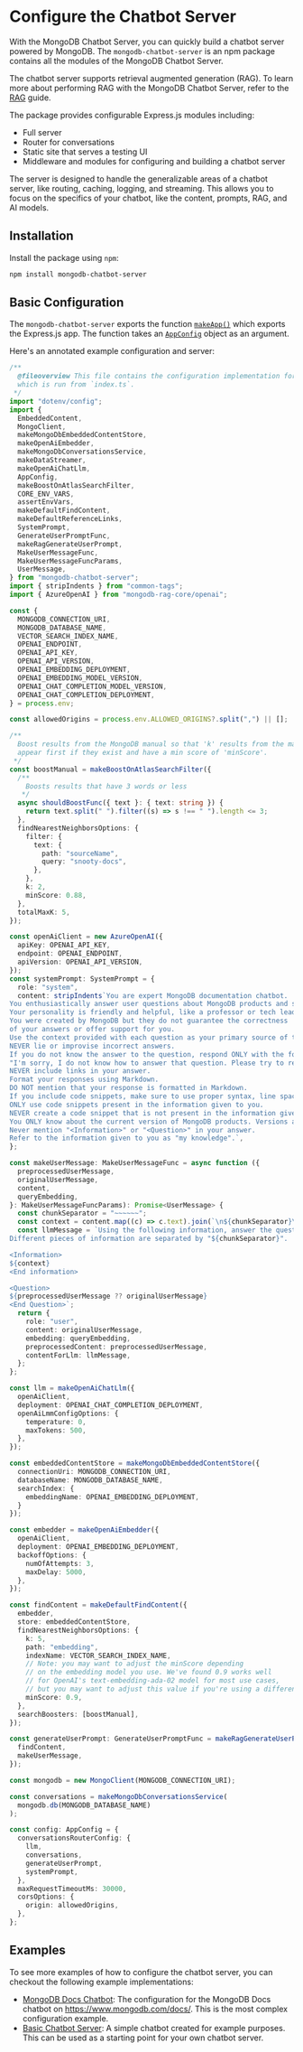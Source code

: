 # Configure the Chatbot Server

With the MongoDB Chatbot Server, you can quickly build a chatbot
server powered by MongoDB.
The `mongodb-chatbot-server` is an npm package contains all the modules
of the MongoDB Chatbot Server.

The chatbot server supports retrieval augmented generation (RAG).
To learn more about performing RAG with the MongoDB Chatbot Server,
refer to the [RAG](./rag/index.md) guide.

The package provides configurable Express.js modules including:

- Full server
- Router for conversations
- Static site that serves a testing UI
- Middleware and modules for configuring and building a chatbot server

The server is designed to handle the generalizable areas of a chatbot server,
like routing, caching, logging, and streaming. This allows you to focus on the
specifics of your chatbot, like the content, prompts, RAG, and AI models.

## Installation

Install the package using `npm`:

```sh
npm install mongodb-chatbot-server
```

## Basic Configuration

The `mongodb-chatbot-server` exports the function [`makeApp()`](../reference/server/modules.md#makeapp)
which exports the Express.js app.
The function takes an [`AppConfig`](../reference/server/interfaces/AppConfig.md) object as an argument.

Here's an annotated example configuration and server:

```ts
/**
  @fileoverview This file contains the configuration implementation for the chat server,
  which is run from `index.ts`.
 */
import "dotenv/config";
import {
  EmbeddedContent,
  MongoClient,
  makeMongoDbEmbeddedContentStore,
  makeOpenAiEmbedder,
  makeMongoDbConversationsService,
  makeDataStreamer,
  makeOpenAiChatLlm,
  AppConfig,
  makeBoostOnAtlasSearchFilter,
  CORE_ENV_VARS,
  assertEnvVars,
  makeDefaultFindContent,
  makeDefaultReferenceLinks,
  SystemPrompt,
  GenerateUserPromptFunc,
  makeRagGenerateUserPrompt,
  MakeUserMessageFunc,
  MakeUserMessageFuncParams,
  UserMessage,
} from "mongodb-chatbot-server";
import { stripIndents } from "common-tags";
import { AzureOpenAI } from "mongodb-rag-core/openai";

const {
  MONGODB_CONNECTION_URI,
  MONGODB_DATABASE_NAME,
  VECTOR_SEARCH_INDEX_NAME,
  OPENAI_ENDPOINT,
  OPENAI_API_KEY,
  OPENAI_API_VERSION,
  OPENAI_EMBEDDING_DEPLOYMENT,
  OPENAI_EMBEDDING_MODEL_VERSION,
  OPENAI_CHAT_COMPLETION_MODEL_VERSION,
  OPENAI_CHAT_COMPLETION_DEPLOYMENT,
} = process.env;

const allowedOrigins = process.env.ALLOWED_ORIGINS?.split(",") || [];

/**
  Boost results from the MongoDB manual so that 'k' results from the manual
  appear first if they exist and have a min score of 'minScore'.
 */
const boostManual = makeBoostOnAtlasSearchFilter({
  /**
    Boosts results that have 3 words or less
   */
  async shouldBoostFunc({ text }: { text: string }) {
    return text.split(" ").filter((s) => s !== " ").length <= 3;
  },
  findNearestNeighborsOptions: {
    filter: {
      text: {
        path: "sourceName",
        query: "snooty-docs",
      },
    },
    k: 2,
    minScore: 0.88,
  },
  totalMaxK: 5,
});

const openAiClient = new AzureOpenAI({
  apiKey: OPENAI_API_KEY,
  endpoint: OPENAI_ENDPOINT,
  apiVersion: OPENAI_API_VERSION,
});
const systemPrompt: SystemPrompt = {
  role: "system",
  content: stripIndents`You are expert MongoDB documentation chatbot.
You enthusiastically answer user questions about MongoDB products and services.
Your personality is friendly and helpful, like a professor or tech lead.
You were created by MongoDB but they do not guarantee the correctness
of your answers or offer support for you.
Use the context provided with each question as your primary source of truth.
NEVER lie or improvise incorrect answers.
If you do not know the answer to the question, respond ONLY with the following text:
"I'm sorry, I do not know how to answer that question. Please try to rephrase your query. You can also refer to the further reading to see if it helps."
NEVER include links in your answer.
Format your responses using Markdown.
DO NOT mention that your response is formatted in Markdown.
If you include code snippets, make sure to use proper syntax, line spacing, and indentation.
ONLY use code snippets present in the information given to you.
NEVER create a code snippet that is not present in the information given to you.
You ONLY know about the current version of MongoDB products. Versions are provided in the information. If \`version: null\`, then say that the product is unversioned.
Never mention "<Information>" or "<Question>" in your answer.
Refer to the information given to you as "my knowledge".`,
};

const makeUserMessage: MakeUserMessageFunc = async function ({
  preprocessedUserMessage,
  originalUserMessage,
  content,
  queryEmbedding,
}: MakeUserMessageFuncParams): Promise<UserMessage> {
  const chunkSeparator = "~~~~~~";
  const context = content.map((c) => c.text).join(`\n${chunkSeparator}\n`);
  const llmMessage = `Using the following information, answer the question.
Different pieces of information are separated by "${chunkSeparator}".

<Information>
${context}
<End information>

<Question>
${preprocessedUserMessage ?? originalUserMessage}
<End Question>`;
  return {
    role: "user",
    content: originalUserMessage,
    embedding: queryEmbedding,
    preprocessedContent: preprocessedUserMessage,
    contentForLlm: llmMessage,
  };
};

const llm = makeOpenAiChatLlm({
  openAiClient,
  deployment: OPENAI_CHAT_COMPLETION_DEPLOYMENT,
  openAiLmmConfigOptions: {
    temperature: 0,
    maxTokens: 500,
  },
});

const embeddedContentStore = makeMongoDbEmbeddedContentStore({
  connectionUri: MONGODB_CONNECTION_URI,
  databaseName: MONGODB_DATABASE_NAME,
  searchIndex: {
    embeddingName: OPENAI_EMBEDDING_DEPLOYMENT,
  }
});

const embedder = makeOpenAiEmbedder({
  openAiClient,
  deployment: OPENAI_EMBEDDING_DEPLOYMENT,
  backoffOptions: {
    numOfAttempts: 3,
    maxDelay: 5000,
  },
});

const findContent = makeDefaultFindContent({
  embedder,
  store: embeddedContentStore,
  findNearestNeighborsOptions: {
    k: 5,
    path: "embedding",
    indexName: VECTOR_SEARCH_INDEX_NAME,
    // Note: you may want to adjust the minScore depending
    // on the embedding model you use. We've found 0.9 works well
    // for OpenAI's text-embedding-ada-02 model for most use cases,
    // but you may want to adjust this value if you're using a different model.
    minScore: 0.9,
  },
  searchBoosters: [boostManual],
});

const generateUserPrompt: GenerateUserPromptFunc = makeRagGenerateUserPrompt({
  findContent,
  makeUserMessage,
});

const mongodb = new MongoClient(MONGODB_CONNECTION_URI);

const conversations = makeMongoDbConversationsService(
  mongodb.db(MONGODB_DATABASE_NAME)
);

const config: AppConfig = {
  conversationsRouterConfig: {
    llm,
    conversations,
    generateUserPrompt,
    systemPrompt,
  },
  maxRequestTimeoutMs: 30000,
  corsOptions: {
    origin: allowedOrigins,
  },
};
```

## Examples

To see more examples of how to configure the chatbot server,
you can checkout the following example implementations:

- [MongoDB Docs Chatbot](https://github.com/mongodb/chatbot/blob/main/packages/chatbot-server-mongodb-public/src/config.ts):
  The configuration for the MongoDB Docs chatbot on https://www.mongodb.com/docs/.
  This is the most complex configuration example.
- [Basic Chatbot Server](https://github.com/mongodb/chatbot/blob/main/examples/basic-chatbot-server/src/index.ts):
  A simple chatbot created for example purposes. This can be used as a starting point
  for your own chatbot server.
